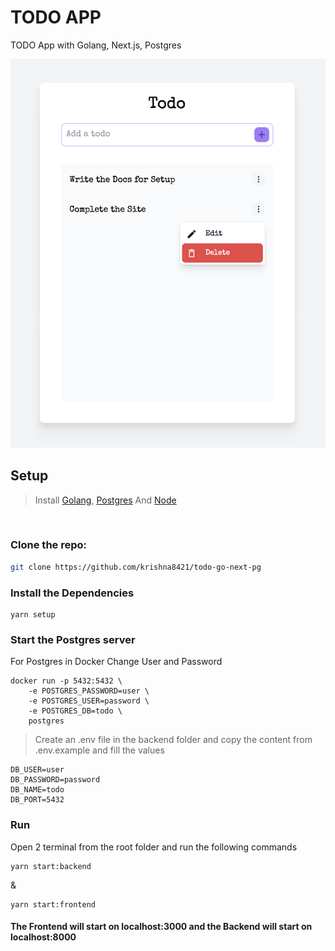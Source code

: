 # TODO APP
TODO App with Golang, Next.js, Postgres

![](./assets/preview.png)

## Setup

> Install [Golang](https://go.dev/dl/), [Postgres](https://www.postgresql.org/download/) And [Node](https://nodejs.org/en/)

<br/>

### Clone the repo:
```bash
git clone https://github.com/krishna8421/todo-go-next-pg
```

### Install the Dependencies
```
yarn setup
```

### Start the Postgres server

For Postgres in Docker
Change User and Password
```
docker run -p 5432:5432 \
    -e POSTGRES_PASSWORD=user \
    -e POSTGRES_USER=password \
    -e POSTGRES_DB=todo \
    postgres
```

> Create an .env file in the backend folder and copy the content from .env.example and fill the values

```
DB_USER=user
DB_PASSWORD=password
DB_NAME=todo
DB_PORT=5432
```

### Run
Open 2 terminal from the root folder and run the following commands 
```
yarn start:backend
```
&
```
yarn start:frontend
```

#### The Frontend will start on localhost:3000 and the Backend will start on localhost:8000
